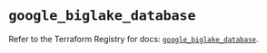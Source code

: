 # `google_biglake_database`

Refer to the Terraform Registry for docs: [`google_biglake_database`](https://registry.terraform.io/providers/hashicorp/google-beta/5.36.0/docs/resources/google_biglake_database).
